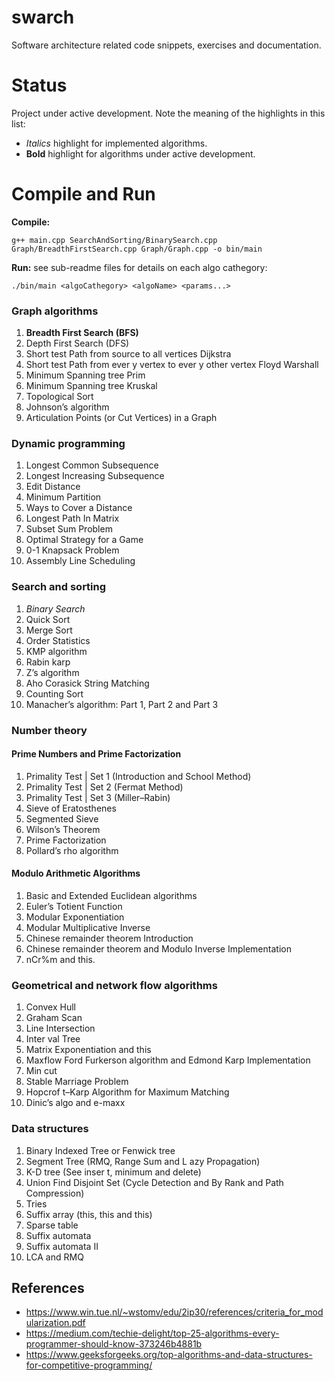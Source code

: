 # swarch
Software architecture related code snippets, exercises and documentation.

# Status
Project under active development.
Note the meaning of the highlights in this list:
 - *Italics* highlight for implemented algorithms.
 - **Bold** highlight for algorithms under active development.

# Compile and Run
**Compile:**
```
g++ main.cpp SearchAndSorting/BinarySearch.cpp Graph/BreadthFirstSearch.cpp Graph/Graph.cpp -o bin/main
```
**Run:** see sub-readme files for details on each algo cathegory:
```
./bin/main <algoCathegory> <algoName> <params...>
```

### Graph algorithms
1. **Breadth First Search (BFS)**
2. Depth First Search (DFS)
3. Short test Path from source to all vertices Dijkstra
4. Short test Path from ever y vertex to ever y other vertex Floyd Warshall
5. Minimum Spanning tree Prim
6. Minimum Spanning tree Kruskal
7. Topological Sort
8. Johnson’s algorithm
9. Articulation Points (or Cut Vertices) in a Graph

### Dynamic programming
1. Longest Common Subsequence
2. Longest Increasing Subsequence
3. Edit Distance
4. Minimum Partition
5. Ways to Cover a Distance
6. Longest Path In Matrix
7. Subset Sum Problem
8. Optimal Strategy for a Game
9. 0-1 Knapsack Problem
10. Assembly Line Scheduling

### Search and sorting
1. *Binary Search*
2. Quick Sort
3. Merge Sort
4. Order Statistics
5. KMP algorithm
6. Rabin karp
7. Z’s algorithm
8. Aho Corasick String Matching
9. Counting Sort
10. Manacher’s algorithm: Part 1, Part 2 and Part 3

### Number theory
#### Prime Numbers and Prime Factorization
1. Primality Test | Set 1 (Introduction and School Method)
2. Primality Test | Set 2 (Fermat Method)
3. Primality Test | Set 3 (Miller–Rabin)
4. Sieve of Eratosthenes
5. Segmented Sieve
6. Wilson’s Theorem
7. Prime Factorization
8. Pollard’s rho algorithm

#### Modulo Arithmetic Algorithms
1. Basic and Extended Euclidean algorithms
2. Euler’s Totient Function
3. Modular Exponentiation
4. Modular Multiplicative Inverse
5. Chinese remainder theorem Introduction
6. Chinese remainder theorem and Modulo Inverse Implementation
7. nCr%m and this.

### Geometrical and network flow algorithms
1. Convex Hull
2. Graham Scan
3. Line Intersection
4. Inter val Tree
5. Matrix Exponentiation and this
6. Maxflow Ford Furkerson algorithm and Edmond Karp Implementation
7. Min cut
8. Stable Marriage Problem
9. Hopcrof t–Karp Algorithm for Maximum Matching
10. Dinic’s algo and e-maxx

### Data structures
1. Binary Indexed Tree or Fenwick tree
2. Segment Tree (RMQ, Range Sum and L azy Propagation)
3. K-D tree (See inser t, minimum and delete)
4. Union Find Disjoint Set (Cycle Detection and By Rank and Path Compression)
5. Tries
6. Suffix array (this, this and this)
7. Sparse table
8. Suffix automata
9. Suffix automata II
10. LCA and RMQ

## References
* https://www.win.tue.nl/~wstomv/edu/2ip30/references/criteria_for_modularization.pdf
* https://medium.com/techie-delight/top-25-algorithms-every-programmer-should-know-373246b4881b
* https://www.geeksforgeeks.org/top-algorithms-and-data-structures-for-competitive-programming/
